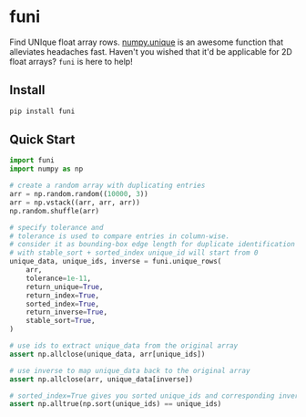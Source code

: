 # funi
Find UNIque float array rows.
[numpy.unique](https://numpy.org/doc/stable/reference/generated/numpy.unique.html) is an awesome function that alleviates headaches fast.
Haven't you wished that it'd be applicable for 2D float arrays?
`funi` is here to help!

## Install
```bash
pip install funi
```

## Quick Start
```python
import funi
import numpy as np

# create a random array with duplicating entries
arr = np.random.random((10000, 3))
arr = np.vstack((arr, arr, arr))
np.random.shuffle(arr)

# specify tolerance and
# tolerance is used to compare entries in column-wise.
# consider it as bounding-box edge length for duplicate identification
# with stable_sort + sorted_index unique_id will start from 0
unique_data, unique_ids, inverse = funi.unique_rows(
    arr,
    tolerance=1e-11,
    return_unique=True,
    return_index=True,
    sorted_index=True,
    return_inverse=True,
    stable_sort=True,
)

# use ids to extract unique_data from the original array
assert np.allclose(unique_data, arr[unique_ids])

# use inverse to map unique_data back to the original array
assert np.allclose(arr, unique_data[inverse])

# sorted_index=True gives you sorted unique_ids and corresponding inverse
assert np.alltrue(np.sort(unique_ids) == unique_ids)
```
